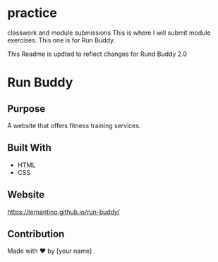 # practice
classwork and module submissions
This is where I will submit module exercises. This one is for Run Buddy.

This Readme is updted to reflect changes for Rund Buddy 2.0 
# Run Buddy

## Purpose
A website that offers fitness training services.

## Built With
* HTML
* CSS

## Website
https://lernantino.github.io/run-buddy/

## Contribution
Made with ❤️ by [your name]
